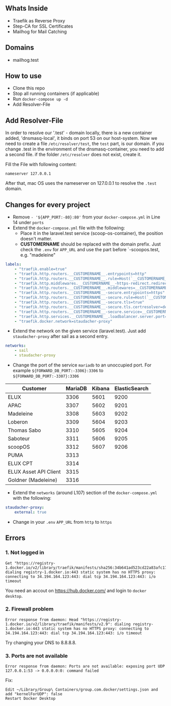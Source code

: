 ## Whats Inside 
- Traefik as Reverse Proxy
- Step-CA for SSL Certificates
- Mailhog for Mail Catching

## Domains

- mailhog.test

## How to use

- Clone this repo 
- Stop all running containers (if applicable)
- Run `docker-compose up -d`
- Add Resolver-File

## Add Resolver-File 
In order to resolve our '.test' - domain locally, there is a new container added, 'dnsmasq-local', it binds on port 53 on our host-system.
Now we need to create a file 
`/etc/resolver/test`, the `test` part, is our domain. if you change .test in the environment of the dnsmasq-container, you need to add a second file. if the folder `/etc/resolver` does not exist, create it. 

Fill the File with following content:
```
nameserver 127.0.0.1
```

After that, mac OS uses the nameserver on 127.0.0.1 to resolve the `.test` domain.
## Changes for every project

- Remove `- '${APP_PORT:-80}:80'` from your `docker-compose.yml` in Line 14 under `ports`
- Extend the `docker-compose.yml` file with the following:
  - Place it in the laravel.test service (scoop-os-container), the position doesn't matter.
  - __CUSTOMERNAME__ should be replaced with the domain prefix. Just check the `.env` for `APP_URL` and use the part
    before `-scoopos.test, e.g. "madeleine"

```yml
labels:
    - "traefik.enable=true"
    - "traefik.http.routers.__CUSTOMERNAME__.entrypoints=http"
    - "traefik.http.routers.__CUSTOMERNAME__.rule=Host(`__CUSTOMERNAME__-scoopos.test`)"
    - "traefik.http.middlewares.__CUSTOMERNAME__-https-redirect.redirectscheme.scheme=https"
    - "traefik.http.routers.__CUSTOMERNAME__.middlewares=__CUSTOMERNAME__-https-redirect"
    - "traefik.http.routers.__CUSTOMERNAME__-secure.entrypoints=https"
    - "traefik.http.routers.__CUSTOMERNAME__-secure.rule=Host(`__CUSTOMERNAME__-scoopos.test`)"
    - "traefik.http.routers.__CUSTOMERNAME__-secure.tls=true"
    - "traefik.http.routers.__CUSTOMERNAME__-secure.tls.certresolver=default"
    - "traefik.http.routers.__CUSTOMERNAME__-secure.service=__CUSTOMERNAME__"
    - "traefik.http.services.__CUSTOMERNAME__.loadbalancer.server.port=80"
    - "traefik.docker.network=staudacher-proxy"
```

- Extend the network on the given service (laravel.test). Just add `staudacher-proxy` after sail as a
  second entry.
```yml 
networks:
    - sail
    - staudacher-proxy
```

- Change the port of the service `mariadb` to an unoccupied port. For example `${FORWARD_DB_PORT:-3306}:3306` to `${FORWARD_DB_PORT:-3307}:3306`

| Customer              | MariaDB | Kibana | ElasticSearch |
|-----------------------|---------|:-------|:--------------|
| ELUX                  | 3306    | 5601   | 9200          |
| APAC                  | 3307    | 5602   | 9201          |
| Madeleine             | 3308    | 5603   | 9202          |
| Loberon               | 3309    | 5604   | 9203          |
| Thomas Sabo           | 3310    | 5605   | 9204          |
| Saboteur              | 3311    | 5606   | 9205          |
| scoopOS               | 3312    | 5607   | 9206          |
| PUMA                  | 3313    |        |               |
| ELUX CPT              | 3314    |        |               |
| ELUX Asset API Client | 3315    |        |               |
| Goldner (Madeleine)   | 3316    |        |               |

- Extend the `networks` (around L107) section of the `docker-compose.yml` with the following:

```yml
staudacher-proxy:
    external: true
```

- Change in your `.env` `APP_URL` from `http` to `https`

## Errors

### 1. Not logged in
```
Get "https://registry-1.docker.io/v2/library/traefik/manifests/sha256:34b641ad523cd22a83afc174a6b013686be7abc8684c6ebfa4618b8bcaa7e831": dialing registry-1.docker.io:443 static system has no HTTPS proxy: connecting to 34.194.164.123:443: dial tcp 34.194.164.123:443: i/o timeout
```
You need an accout on https://hub.docker.com/ and login to `docker desktop`.

### 2. Firewall problem
```
Error response from daemon: Head "https://registry-1.docker.io/v2/library/traefik/manifests/v2.9": dialing registry-1.docker.io:443 static system has no HTTPS proxy: connecting to 34.194.164.123:443: dial tcp 34.194.164.123:443: i/o timeout
```
Try changing your DNS to 8.8.8.8.

### 3. Ports are not available
```
Error response from daemon: Ports are not available: exposing port UDP 127.0.0.1:53 -> 0.0.0.0:0: command failed
```

Fix:
```
Edit ~/Library/Group\ Containers/group.com.docker/settings.json and add "kernelForUDP": false
Restart Docker Desktop
```
